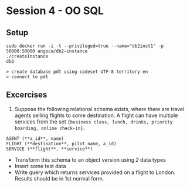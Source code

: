 # Session 4 - OO SQL

## Setup

````
sudo docker run -i -t --privileged=true --name="db2inst1" -p 50000:50000 angoca/db2-instance
./createInstance
db2

> create database pdt using codeset UTF-8 territory en
> connect to pdt

````

## Excercises

1. Suppose the following relational schema exists, where there are travel agents selling flights to some destination. A flight can have multiple services from the set `{business class, lunch, drinks, priority boarding, online check-in}`.

````
AGENT (**a_id**, name)
FLIGHT (**destination**, pilot_name, a_id)
SERVICE (**flight**, **service**)
````

- Transform this schema to an object version using *2* data types 
- Insert some test data
- Write query which returns services provided on a flight to London. Results should be in 1st normal form.
